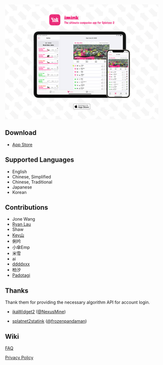![Preview](./Preview.png)

## Download

* [App Store](https://apps.apple.com/app/id1530006671)

## Supported Languages

* English
* Chinese, Simplified
* Chinese, Traditional
* Japanese
* Korean


## Contributions

* Jone Wang
* [Ryan Lau](https://twitter.com/oueryan)
* Shaw
* [Key山](https://weibo.com/alicemegatron)
* 俐吟
* 小傘Emp
* 米雪
* ai
* [ddddxxx](https://github.com/ddddxxx)
* 柏汐
* [Padotagi](https://twitter.com/wonno68)

## Thanks

Thank them for providing the necessary algorithm API for account login.

* [ikaWidget2](https://play.google.com/store/apps/details?id=com.flapg.ikawidget2) ([@NexusMine](https://twitter.com/NexusMine)) 

* [splatnet2statink](https://github.com/frozenpandaman/splatnet2statink) ([@frozenpandaman](https://twitter.com/frozenpandaman))

## Wiki

[FAQ](https://github.com/JoneWang/imink/wiki/FAQ)

[Privacy Policy](https://github.com/JoneWang/imink/wiki/Privacy-Policy)
